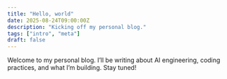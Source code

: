 ```yaml
---
title: "Hello, world"
date: 2025-08-24T09:00:00Z
description: "Kicking off my personal blog."
tags: ["intro", "meta"]
draft: false
---
```


Welcome to my personal blog. I’ll be writing about AI engineering, coding practices, and what I’m building. Stay tuned!
